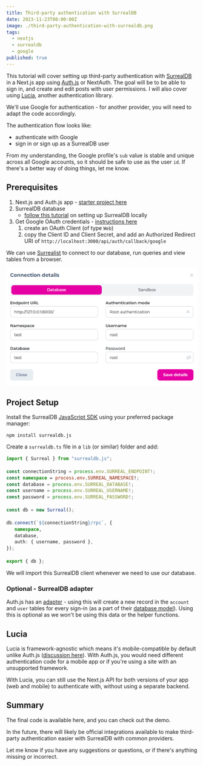 ```yaml
---
title: Third-party authentication with SurrealDB
date: 2023-11-23T00:00:00Z
image: ./third-party-authentication-with-surrealdb.png
tags:
  - nextjs
  - surrealdb
  - google
published: true
---
```


This tutorial will cover setting up third-party authentication with [SurrealDB](https://surrealdb.com/) in a Next.js app using [Auth.js](https://authjs.dev/) or NextAuth. The goal will be to be able to sign in, and create and edit posts with user permissions. I will also cover using [Lucia](https://lucia-auth.com/), another authentication library.

We'll use Google for authentication - for another provider, you will need to adapt the code accordingly.

The authentication flow looks like:
- authenticate with Google
- sign in or sign up as a SurrealDB user

From my understanding, the Google profile's `sub` value is stable and unique across all Google accounts, so it should be safe to use as the user `id`. If there's a better way of doing things, let me know.

## Prerequisites

1. Next.js and Auth.js app - [starter project here](https://github.com/nextauthjs/next-auth-example)
2. SurrealDB database
   - [follow this tutorial](https://surrealdb.com/install) on setting up SurrealDB locally
3. Get Google OAuth credentials - [instructions here](https://developers.google.com/identity/protocols/oauth2)
   1. create an OAuth Client (of type `Web`)
   2. copy the Client ID and Client Secret, and add an Authorized Redirect URI of `http://localhost:3000/api/auth/callback/google`

We can use [Surrealist](https://surrealist.app) to connect to our database, run queries and view tables from a browser.

![Surrealist](../../assets/posts/third-party-authentication-with-surrealdb/surrealist.png)

## Project Setup

Install the SurrealDB [JavaScript SDK](https://surrealdb.com/docs/integration/sdks/javascript) using your preferred package manager:

```shell
npm install surrealdb.js
```

Create a `surrealdb.ts` file in a `lib` (or similar) folder and add:

```typescript
import { Surreal } from "surrealdb.js";

const connectionString = process.env.SURREAL_ENDPOINT!;
const namespace = process.env.SURREAL_NAMESPACE!;
const database = process.env.SURREAL_DATABASE!;
const username = process.env.SURREAL_USERNAME!;
const password = process.env.SURREAL_PASSWORD!;

const db = new Surreal();

db.connect(`${connectionString}/rpc`, {
   namespace,
   database,
   auth: { username, password },
});

export { db };
```

We will import this SurrealDB client whenever we need to use our database.

### Optional - SurrealDB adapter
Auth.js has an [adapter](https://authjs.dev/reference/adapter/surrealdb) - using this will create a new record in the `account` and `user` tables for every sign-in (as a part of their [database model](https://authjs.dev/getting-started/adapters#models)). Using this is optional as we won't be using this data or the helper functions.

## Lucia 

Lucia is framework-agnostic which means it's mobile-compatible by default unlike Auth.js ([discussion here](https://github.com/nextauthjs/next-auth/issues/1110)). With Auth.js, you would need different authentication code for a mobile app or if you're using a site with an unsupported framework. 

With Lucia, you can still use the Next.js API for both versions of your app (web and mobile) to authenticate with, without using a separate backend.

## Summary

The final code is available here, and you can check out the demo.

In the future, there will likely be official integrations available to make third-party authentication easier with SurrealDB with common providers.

Let me know if you have any suggestions or questions, or if there's anything missing or incorrect.